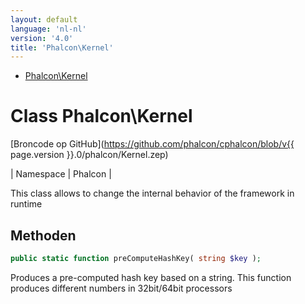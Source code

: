 ```yaml
---
layout: default
language: 'nl-nl'
version: '4.0'
title: 'Phalcon\Kernel'
---
```


* [Phalcon\Kernel](#kernel)

<h1 id="kernel">Class Phalcon\Kernel</h1>

[Broncode op GitHub](https://github.com/phalcon/cphalcon/blob/v{{ page.version }}.0/phalcon/Kernel.zep)

| Namespace | Phalcon |

This class allows to change the internal behavior of the framework in runtime

## Methoden

```php
public static function preComputeHashKey( string $key );
```

Produces a pre-computed hash key based on a string. This function produces different numbers in 32bit/64bit processors